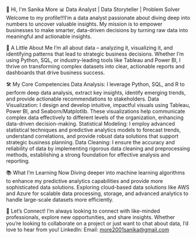 👋 Hi, I'm Sanika More
📊 Data Analyst | Data Storyteller | Problem Solver
Welcome to my profile!!!I’m a data analyst passionate about diving deep into numbers to uncover valuable insights. My mission is to empower businesses to make smarter, data-driven decisions by turning raw data into meaningful and actionable insights.

🌟 A Little About Me
I’m all about data – analyzing it, visualizing it, and identifying patterns that lead to strategic business decisions. Whether I’m using Python, SQL, or industry-leading tools like Tableau and Power BI, I thrive on transforming complex datasets into clear, actionable reports and dashboards that drive business success.

🛠️ My Core Competencies
Data Analysis: I leverage Python, SQL, and R to perform deep data analysis, extract key insights, identify emerging trends, and provide actionable recommendations to stakeholders.
Data Visualization: I design and develop intuitive, impactful visuals using Tableau, Power BI, and Seaborn/Matplotlib. These visualizations help communicate complex data effectively to different levels of the organization, enhancing data-driven decision-making.
Statistical Modeling: I employ advanced statistical techniques and predictive analytics models to forecast trends, understand correlations, and provide robust data solutions that support strategic business planning.
Data Cleaning: I ensure the accuracy and reliability of data by implementing rigorous data cleaning and preprocessing methods, establishing a strong foundation for effective analysis and reporting.

📚 What I’m Learning Now
Diving deeper into machine learning algorithms to enhance my predictive analytics capabilities and provide more sophisticated data solutions.
Exploring cloud-based data solutions like AWS and Azure for scalable data processing, storage, and advanced analytics to handle large-scale datasets more efficiently.

🤝 Let’s Connect!
I’m always looking to connect with like-minded professionals, explore new opportunities, and share insights. Whether you’re looking to collaborate on a project or just want to chat about data, I’d love to hear from you!
LinkedIn: 
Email: more2001sanika@gmail.com
